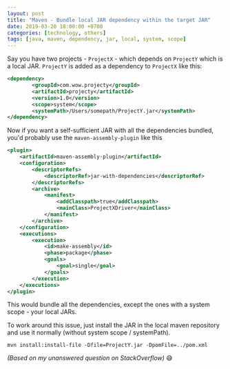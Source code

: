 ```yaml
---
layout: post
title: "Maven - Bundle local JAR dependency within the target JAR"
date: 2019-03-20 18:00:00 +0700
categories: [technology, others]
tags: [java, maven, dependency, jar, local, system, scope]
---
```


Say you have two projects - `ProjectX` - which depends on `ProjectY` which is a local JAR. `ProjectY` is added as a dependency to `ProjectX` like this:

```xml
<dependency>
        <groupId>com.wow.projecty</groupId>
        <artifactId>projecty</artifactId>
        <version>1.0</version>
        <scope>system</scope>
        <systemPath>/Users/somepath/ProjectY.jar</systemPath>
</dependency>
```

Now if you want a self-sufficient JAR with all the dependencies bundled, you'd probably use the `maven-assembly-plugin` like this

```xml
<plugin>
    <artifactId>maven-assembly-plugin</artifactId>
    <configuration>
        <descriptorRefs>
            <descriptorRef>jar-with-dependencies</descriptorRef>
        </descriptorRefs>
        <archive>
            <manifest>
                <addClasspath>true</addClasspath>
                <mainClass>ProjectXDriver</mainClass>
            </manifest>
        </archive>
    </configuration>
    <executions>
        <execution>
            <id>make-assembly</id>
            <phase>package</phase>
            <goals>
                <goal>single</goal>
            </goals>
        </execution>
    </executions>
</plugin>
```

This would bundle all the dependencies, except the ones with a system scope - your local JARs.

To work around this issue, just install the JAR in the local maven repository and use it normally (without  system scope / systemPath).

```
mvn install:install-file -Dfile=ProjectY.jar -DpomFile=../pom.xml
```

*(Based on my unanswered question on StackOverflow)* 😅